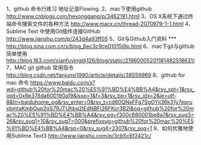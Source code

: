 1、github 命令行练习
   地址记录Flowing.
2、mac下使用github   http://www.cnblogs.com/heyonggang/p/3462191.html
3、OS X系统下通过终端命令搜索文件的各种方法   http://www.macx.cn/thread-2070979-1-1.html
4、Sublime Text 中使用Git插件连接GitHub   http://www.jianshu.com/p/243d4a93ff05
5、Git与Github入门资料   ***   http://blog.sina.com.cn/s/blog_6ec3c9ce01015j9p.html
6、mac下git与github简单使用   http://blog.163.com/xianfuying@126/blog/static/21960005201181482518631/
7、MAC git github 常用指令   http://blog.csdn.net/fanjunxi1990/article/details/38559969
8、github for mac 命令 https://www.baidu.com/s?wd=github%20for%20mac%20%E5%91%BD%E4%BB%A4&rsv_spt=1&rsv_iqid=0x8e378da600190a19&issp=1&f=3&rsv_bp=1&rsv_idx=2&ie=utf-8&tn=baiduhome_pg&rsv_enter=0&rsv_t=cd60QNxFFg7SgGYji36k31y7epruxbmtaKmbOup2qS79JTUhbq2lEdNBFi26FKcr3B2l&oq=github%20for%20mac%20%E5%91%BD%E4%BB%A4&rsv_pq=f300c880001be8a7&rsv_sug3=26&rsv_sug1=10&rsv_sug7=000&prefixsug=github%20for%20mac%20%E5%91%BD%E4%BB%A4&rsp=0&rsv_sug4=2307&rsv_sug=1
9、如何优雅地使用Sublime Text3   http://www.jianshu.com/p/3cb5c6f2421c/